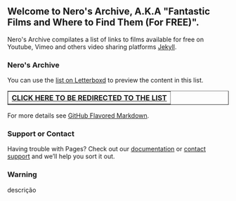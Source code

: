 ## Welcome to Nero's Archive, A.K.A "Fantastic Films and Where to Find Them (For FREE)".

Nero's Archive compilates a list of links to films available for free on Youtube, Vimeo and others video sharing platforms [Jekyll](https://jekyllrb.com/).

### Nero's Archive

You can use the [list on Letterboxd](https://github.com/itsnerosz/nerosz_archive/edit/main/README.md) to preview the content in this list.



<table border="1">    
  </tr>
  <tr>
    <th colspan="2"><a href="https://github.com/itsnerosz/nerosz_archive/LIST">CLICK HERE TO BE REDIRECTED TO THE LIST</a></th>
  <tr>
  </tr>
</table>


For more details see [GitHub Flavored Markdown](https://itsnerosz.github.io/nerosz_archive/readme.md).


### Support or Contact

Having trouble with Pages? Check out our [documentation](https://docs.github.com/categories/github-pages-basics/) or [contact support](https://support.github.com/contact) and we’ll help you sort it out.

### Warning

descrição
